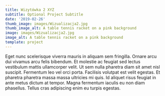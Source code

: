 ```yaml
---
title: Wizytówka 2 XYZ
subtitle: Optional Project Subtitle
date: '2019-02-26'
thumb_image: images/Wizualizacja2.jpg
thumb_image_alt: A table tennis racket on a pink background
image: images/Wizualizacja2.jpg
image_alt: A table tennis racket on a pink background
template: project
---
```

Eget nunc scelerisque viverra mauris in aliquam sem fringilla. Ornare arcu dui vivamus arcu felis bibendum. Et molestie ac feugiat sed lectus vestibulum mattis ullamcorper velit. Ut sem nulla pharetra diam sit amet nisl suscipit. Fermentum leo vel orci porta. Facilisis volutpat est velit egestas. Et pharetra pharetra massa massa ultricies mi quis. Id aliquet risus feugiat in ante metus dictum at tempor. Magna fermentum iaculis eu non diam phasellus. Tellus cras adipiscing enim eu turpis egestas.

>
